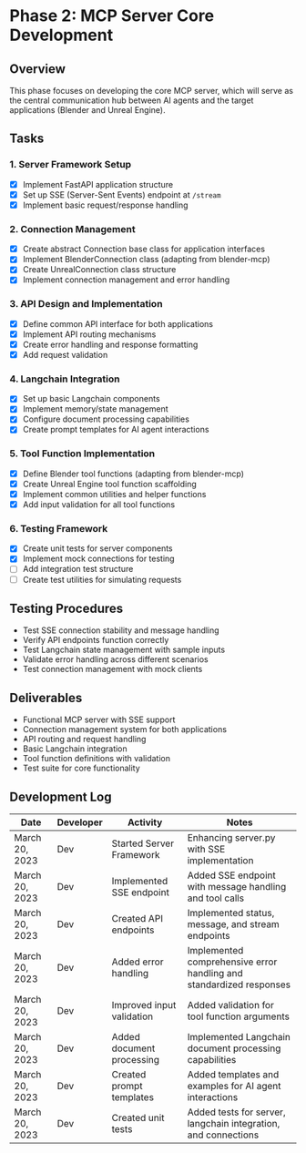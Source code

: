 # Phase 2: MCP Server Core Development

## Overview
This phase focuses on developing the core MCP server, which will serve as the central communication hub between AI agents and the target applications (Blender and Unreal Engine).

## Tasks

### 1. Server Framework Setup
- [x] Implement FastAPI application structure
- [x] Set up SSE (Server-Sent Events) endpoint at `/stream`
- [x] Implement basic request/response handling

### 2. Connection Management
- [x] Create abstract Connection base class for application interfaces
- [x] Implement BlenderConnection class (adapting from blender-mcp)
- [x] Create UnrealConnection class structure
- [x] Implement connection management and error handling

### 3. API Design and Implementation
- [x] Define common API interface for both applications
- [x] Implement API routing mechanisms
- [x] Create error handling and response formatting
- [x] Add request validation

### 4. Langchain Integration
- [x] Set up basic Langchain components
- [x] Implement memory/state management
- [x] Configure document processing capabilities
- [x] Create prompt templates for AI agent interactions

### 5. Tool Function Implementation
- [x] Define Blender tool functions (adapting from blender-mcp)
- [x] Create Unreal Engine tool function scaffolding
- [x] Implement common utilities and helper functions
- [x] Add input validation for all tool functions

### 6. Testing Framework
- [x] Create unit tests for server components
- [x] Implement mock connections for testing
- [ ] Add integration test structure
- [ ] Create test utilities for simulating requests

## Testing Procedures
- Test SSE connection stability and message handling
- Verify API endpoints function correctly
- Test Langchain state management with sample inputs
- Validate error handling across different scenarios
- Test connection management with mock clients

## Deliverables
- Functional MCP server with SSE support
- Connection management system for both applications
- API routing and request handling
- Basic Langchain integration
- Tool function definitions with validation
- Test suite for core functionality

## Development Log

| Date | Developer | Activity | Notes |
|------|-----------|----------|-------|
| March 20, 2023 | Dev | Started Server Framework | Enhancing server.py with SSE implementation |
| March 20, 2023 | Dev | Implemented SSE endpoint | Added SSE endpoint with message handling and tool calls |
| March 20, 2023 | Dev | Created API endpoints | Implemented status, message, and stream endpoints |
| March 20, 2023 | Dev | Added error handling | Implemented comprehensive error handling and standardized responses |
| March 20, 2023 | Dev | Improved input validation | Added validation for tool function arguments |
| March 20, 2023 | Dev | Added document processing | Implemented Langchain document processing capabilities |
| March 20, 2023 | Dev | Created prompt templates | Added templates and examples for AI agent interactions |
| March 20, 2023 | Dev | Created unit tests | Added tests for server, langchain integration, and connections | 